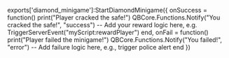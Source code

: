 exports['diamond_minigame']:StartDiamondMinigame({
    onSuccess = function()
        print("Player cracked the safe!")
        QBCore.Functions.Notify("You cracked the safe!", "success")
        -- Add your reward logic here, e.g. TriggerServerEvent("myScript:rewardPlayer")
    end,
    onFail = function()
        print("Player failed the minigame!")
        QBCore.Functions.Notify("You failed!", "error")
        -- Add failure logic here, e.g., trigger police alert
    end
})
